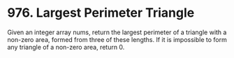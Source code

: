 # 976. Largest Perimeter Triangle
Given an integer array nums, return the largest perimeter of a triangle with a non-zero area, formed from three of these lengths. If it is impossible to form any triangle of a non-zero area, return 0.
